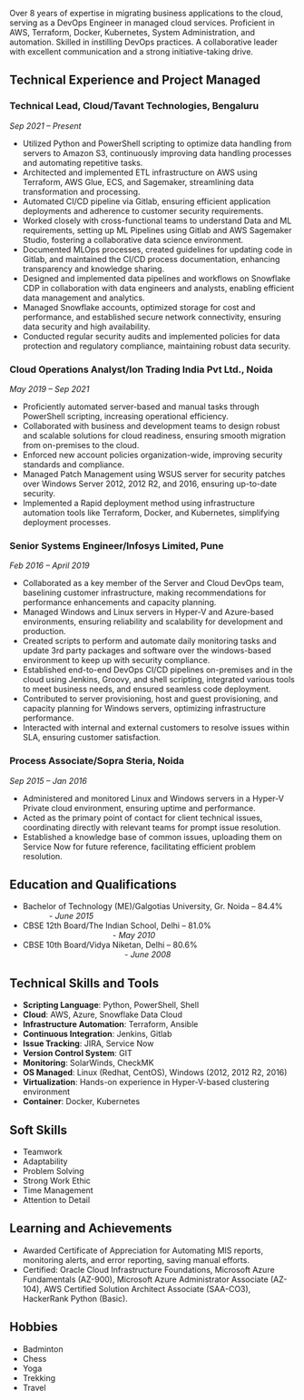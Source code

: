 Over 8 years of expertise in migrating business applications to the cloud, serving as a DevOps Engineer in managed cloud services. Proficient in AWS, Terraform, Docker, Kubernetes, System Administration, and automation. Skilled in instilling DevOps practices. A collaborative leader with excellent communication and a strong initiative-taking drive.

## Technical Experience and Project Managed

### Technical Lead, Cloud/Tavant Technologies, Bengaluru
*Sep 2021 – Present*

- Utilized Python and PowerShell scripting to optimize data handling from servers to Amazon S3, continuously improving data handling processes and automating repetitive tasks.
- Architected and implemented ETL infrastructure on AWS using Terraform, AWS Glue, ECS, and Sagemaker, streamlining data transformation and processing.
- Automated CI/CD pipeline via Gitlab, ensuring efficient application deployments and adherence to customer security requirements.
- Worked closely with cross-functional teams to understand Data and ML requirements, setting up ML Pipelines using Gitlab and AWS Sagemaker Studio, fostering a collaborative data science environment.
- Documented MLOps processes, created guidelines for updating code in Gitlab, and maintained the CI/CD process documentation, enhancing transparency and knowledge sharing.
- Designed and implemented data pipelines and workflows on Snowflake CDP in collaboration with data engineers and analysts, enabling efficient data management and analytics.
- Managed Snowflake accounts, optimized storage for cost and performance, and established secure network connectivity, ensuring data security and high availability.
- Conducted regular security audits and implemented policies for data protection and regulatory compliance, maintaining robust data security.

### Cloud Operations Analyst/Ion Trading India Pvt Ltd., Noida
*May 2019 – Sep 2021*

- Proficiently automated server-based and manual tasks through PowerShell scripting, increasing operational efficiency.
- Collaborated with business and development teams to design robust and scalable solutions for cloud readiness, ensuring smooth migration from on-premises to the cloud.
- Enforced new account policies organization-wide, improving security standards and compliance.
- Managed Patch Management using WSUS server for security patches over Windows Server 2012, 2012 R2, and 2016, ensuring up-to-date security.
- Implemented a Rapid deployment method using infrastructure automation tools like Terraform, Docker, and Kubernetes, simplifying deployment processes.

### Senior Systems Engineer/Infosys Limited, Pune
*Feb 2016 – April 2019*

- Collaborated as a key member of the Server and Cloud DevOps team, baselining customer infrastructure, making recommendations for performance enhancements and capacity planning.
- Managed Windows and Linux servers in Hyper-V and Azure-based environments, ensuring reliability and scalability for development and production.
- Created scripts to perform and automate daily monitoring tasks and update 3rd party packages and software over the windows-based environment to keep up with security compliance.
- Established end-to-end DevOps CI/CD pipelines on-premises and in the cloud using Jenkins, Groovy, and shell scripting, integrated various tools to meet business needs, and ensured seamless code deployment.
- Contributed to server provisioning, host and guest provisioning, and capacity planning for Windows servers, optimizing infrastructure performance.
- Interacted with internal and external customers to resolve issues within SLA, ensuring customer satisfaction.

### Process Associate/Sopra Steria, Noida
*Sep 2015 – Jan 2016*

- Administered and monitored Linux and Windows servers in a Hyper-V Private cloud environment, ensuring uptime and performance.
- Acted as the primary point of contact for client technical issues, coordinating directly with relevant teams for prompt issue resolution.
- Established a knowledge base of common issues, uploading them on Service Now for future reference, facilitating efficient problem resolution.

## Education and Qualifications

- Bachelor of Technology (ME)/Galgotias University, Gr. Noida – 84.4% &emsp;&emsp;&emsp;  - *June 2015*
- CBSE 12th Board/The Indian School, Delhi – 81.0% &emsp;&emsp;&emsp;&emsp;&emsp;&emsp;&emsp;&emsp;&emsp;&emsp;&emsp; - *May 2010*
- CBSE 10th Board/Vidya Niketan, Delhi – 80.6% &emsp;&emsp;&emsp;&emsp;&emsp;&emsp;&emsp;&emsp;&emsp;&emsp;&emsp;&emsp;&ensp;  - *June 2008*

## Technical Skills and Tools

- **Scripting Language**: Python, PowerShell, Shell
- **Cloud**: AWS, Azure, Snowflake Data Cloud
- **Infrastructure Automation**: Terraform, Ansible
- **Continuous Integration**: Jenkins, Gitlab
- **Issue Tracking**: JIRA, Service Now
- **Version Control System**: GIT
- **Monitoring**: SolarWinds, CheckMK
- **OS Managed**: Linux (Redhat, CentOS), Windows (2012, 2012 R2, 2016)
- **Virtualization**: Hands-on experience in Hyper-V-based clustering environment
- **Container**: Docker, Kubernetes

## Soft Skills

- Teamwork
- Adaptability
- Problem Solving
- Strong Work Ethic
- Time Management
- Attention to Detail

## Learning and Achievements

- Awarded Certificate of Appreciation for Automating MIS reports, monitoring alerts, and error reporting, saving manual efforts.
- Certified: Oracle Cloud Infrastructure Foundations, Microsoft Azure Fundamentals (AZ-900), Microsoft Azure Administrator Associate (AZ-104), AWS Certified Solution Architect Associate (SAA-CO3), HackerRank Python (Basic).

## Hobbies

- Badminton
- Chess
- Yoga
- Trekking
- Travel
